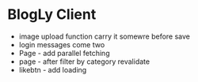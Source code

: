 # BlogLy Client

- image upload function carry it somewre before save 
- login messages come two
- Page - add parallel fetching
- page - after filter by category revalidate
- likebtn - add loading 